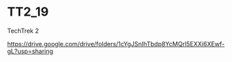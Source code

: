# TT2_19
TechTrek 2


https://drive.google.com/drive/folders/1cYgJSnIhTbdp8YcMQrl5EXXi6XEwf-gL?usp=sharing
